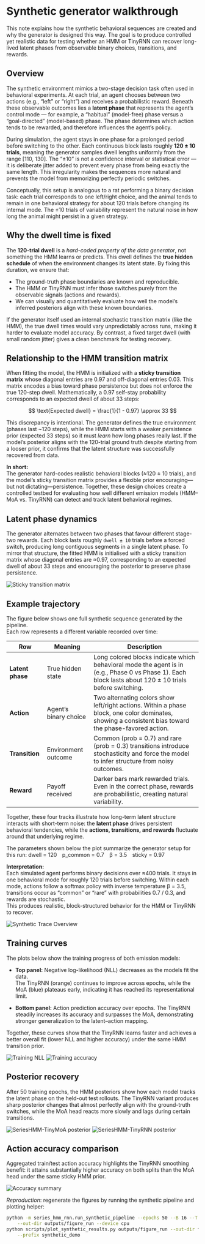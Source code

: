 # Synthetic generator walkthrough

This note explains how the synthetic behavioral sequences are created and why
the generator is designed this way. The goal is to produce controlled yet
realistic data for testing whether an HMM or TinyRNN can recover long-lived
latent phases from observable binary choices, transitions, and rewards.

## Overview

The synthetic environment mimics a two-stage decision task often used in
behavioral experiments. At each trial, an agent chooses between two actions
(e.g., “left” or “right”) and receives a probabilistic reward. Beneath these
observable outcomes lies a **latent phase** that represents the agent’s control
mode — for example, a “habitual” (model-free) phase versus a “goal-directed”
(model-based) phase. The phase determines which action tends to be rewarded,
and therefore influences the agent’s policy.

During simulation, the agent stays in one phase for a prolonged period before
switching to the other. Each continuous block lasts roughly **120 ± 10 trials**,
meaning the generator samples dwell lengths uniformly from the range [110, 130].
The “±10” is not a confidence interval or statistical error — it is deliberate
jitter added to prevent every phase from being exactly the same length. This
irregularity makes the sequences more natural and prevents the model from
memorizing perfectly periodic switches.

Conceptually, this setup is analogous to a rat performing a binary decision
task: each trial corresponds to one left/right choice, and the animal tends to
remain in one behavioral strategy for about 120 trials before changing its
internal mode. The ±10 trials of variability represent the natural noise in how
long the animal might persist in a given strategy.


## Why the dwell time is fixed

The **120-trial dwell** is a *hard-coded property of the data generator*, not
something the HMM learns or predicts. This dwell defines the **true hidden
schedule** of when the environment changes its latent state. By fixing this
duration, we ensure that:

- The ground-truth phase boundaries are known and reproducible.  
- The HMM or TinyRNN must infer those switches purely from the observable
  signals (actions and rewards).  
- We can visually and quantitatively evaluate how well the model’s inferred
  posteriors align with these known boundaries.

If the generator itself used an internal stochastic transition matrix (like the
HMM), the true dwell times would vary unpredictably across runs, making it
harder to evaluate model accuracy. By contrast, a fixed target dwell (with
small random jitter) gives a clean benchmark for testing recovery.


## Relationship to the HMM transition matrix

When fitting the model, the HMM is initialized with a **sticky transition
matrix** whose diagonal entries are 0.97 and off-diagonal entries 0.03. This
matrix encodes a bias toward phase persistence but does not enforce the true
120-step dwell. Mathematically, a 0.97 self-stay probability corresponds to an
expected dwell of about 33 steps:

$$
\text{Expected dwell} = \frac{1}{1 - 0.97} \approx 33
$$


This discrepancy is intentional. The generator defines the true environment
(phases last ~120 steps), while the HMM starts with a weaker persistence prior
(expected 33 steps) so it must *learn* how long phases really last. If the
model’s posterior aligns with the 120-trial ground truth despite starting from
a looser prior, it confirms that the latent structure was successfully recovered
from data.

**In short:**  
The generator hard-codes realistic behavioral blocks (≈120 ± 10 trials), and
the model’s sticky transition matrix provides a flexible prior encouraging—but
not dictating—persistence. Together, these design choices create a controlled
testbed for evaluating how well different emission models (HMM–MoA vs. TinyRNN)
can detect and track latent behavioral regimes.

## Latent phase dynamics

The generator alternates between two phases that favour different stage-two
rewards. Each block lasts roughly `dwell ± 10` trials before a forced switch,
producing long contiguous segments in a single latent phase. To mirror that
structure, the fitted HMM is initialised with a sticky transition matrix whose
diagonal entries are ≈0.97, corresponding to an expected dwell of about 33
steps and encouraging the posterior to preserve phase persistence.

![Sticky transition matrix](../fig/synthetic_demo_transition_matrix.svg)

## Example trajectory

The figure below shows one full synthetic sequence generated by the pipeline.  
Each row represents a different variable recorded over time:

| Row | Meaning | Description |
|------|----------|-------------|
| **Latent phase** | True hidden state | Long colored blocks indicate which behavioral mode the agent is in (e.g., Phase 0 vs Phase 1). Each block lasts about 120 ± 10 trials before switching. |
| **Action** | Agent’s binary choice | Two alternating colors show left/right actions. Within a phase block, one color dominates, showing a consistent bias toward the phase-favored action. |
| **Transition** | Environment outcome | Common (prob = 0.7) and rare (prob = 0.3) transitions introduce stochasticity and force the model to infer structure from noisy outcomes. |
| **Reward** | Payoff received | Darker bars mark rewarded trials. Even in the correct phase, rewards are probabilistic, creating natural variability. |

Together, these four tracks illustrate how long-term latent structure interacts with short-term noise:
the **latent phase** drives persistent behavioral tendencies,
while the **actions, transitions, and rewards** fluctuate around that underlying regime.

The parameters shown below the plot summarize the generator setup for this run: dwell = 120 p_common = 0.7 β = 3.5 sticky = 0.97


**Interpretation:**  
Each simulated agent performs binary decisions over ≈400 trials.
It stays in one behavioral mode for roughly 120 trials before switching.
Within each mode, actions follow a softmax policy with inverse temperature β = 3.5,
transitions occur as “common” or “rare” with probabilities 0.7 / 0.3,
and rewards are stochastic.  
This produces realistic, block-structured behavior for the HMM or TinyRNN to recover.

![Synthetic Trace Overview](../fig/synthetic_demo_sequence_overview.svg)



## Training curves

The plots below show the training progress of both emission models:

- **Top panel:** Negative log-likelihood (NLL) decreases as the models fit the data.  
  The TinyRNN (orange) continues to improve across epochs, while the MoA (blue) plateaus early,
  indicating it has reached its representational limit.

- **Bottom panel:** Action prediction accuracy over epochs.
  The TinyRNN steadily increases its accuracy and surpasses the MoA, demonstrating stronger
  generalization to the latent–action mapping.

Together, these curves show that the TinyRNN learns faster and achieves a better overall fit
(lower NLL and higher accuracy) under the same HMM transition prior.

![Training NLL](../fig/synthetic_demo_train_nll.svg)
![Training accuracy](../fig/synthetic_demo_train_accuracy.svg)



## Posterior recovery

After 50 training epochs, the HMM posteriors show how each model tracks the
latent phase on the held-out test rollouts. The TinyRNN variant produces sharp
posterior changes that almost perfectly align with the ground-truth switches,
while the MoA head reacts more slowly and lags during certain transitions.

![SeriesHMM-TinyMoA posterior](../fig/synthetic_demo_hmm_moa_posterior.svg)
![SeriesHMM-TinyRNN posterior](../fig/synthetic_demo_hmm_tinyrnn_posterior.svg)


## Action accuracy comparison

Aggregated train/test action accuracy highlights the TinyRNN smoothing benefit:
it attains substantially higher accuracy on both splits than the MoA head under
the same sticky HMM prior.

![Accuracy summary](../fig/synthetic_demo_action_accuracy.svg)


*Reproduction*: regenerate the figures by running the synthetic pipeline and
plotting helper:

```bash
python -m series_hmm_rnn.run_synthetic_pipeline --epochs 50 --B 16 --T 200 \
    --out-dir outputs/figure_run --device cpu
python scripts/plot_synthetic_results.py outputs/figure_run --out-dir fig \
    --prefix synthetic_demo
